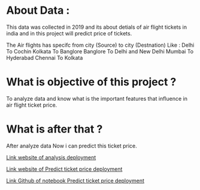 # About Data :
This data was collected in 2019 and its about detials of air flight tickets in india and in this project will predict price of tickets.

The Air flights has specifc from city (Source) to city (Destnation) Like :
Delhi To Cochin
Kolkata To Banglore
Banglore To Delhi and New Delhi
Mumbai To Hyderabad
Chennai To Kolkata

# What is objective of this project ?
To analyze data and know what is the important features that influence in air flight ticket price.

# What is after that ?
After analyze data  Now i can predict this ticket price.

[Link website of  analysis deployment](https://air-flight-tickets.streamlit.app/)

[Link website of  Predict ticket price deployment](https://air-flight-tickets-predict.streamlit.app/)

[Link Github of notebook Predict ticket price deployment](https://github.com/AhmedRamadan74/Air-Flight-Tickets-predict/tree/main)

